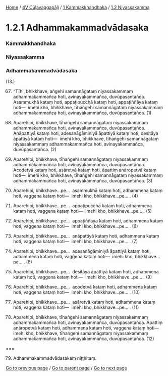 
[Home](/) / [4V Cūḷavaggapāḷi](/tipitaka/4V.md) / [1 Kammakkhandhaka](/tipitaka/4V/1.md) / [1.2 Niyassakamma](/tipitaka/4V/1/1.2.md)

# 1.2.1 Adhammakammadvādasaka

### Kammakkhandhaka

### Niyassakamma

### Adhammakammadvādasaka

(13.)

67. “Tīhi, bhikkhave, aṅgehi samannāgataṃ niyassakammaṃ adhammakammañca hoti, avinayakammañca, duvūpasantañca. Asammukhā kataṃ hoti, appaṭipucchā kataṃ hoti, appaṭiññāya kataṃ hoti—  imehi kho, bhikkhave, tīhaṅgehi samannāgataṃ niyassakammaṃ adhammakammañca hoti, avinayakammañca, duvūpasantañca. (1)

68. Aparehipi, bhikkhave, tīhaṅgehi samannāgataṃ niyassakammaṃ adhammakammañca hoti, avinayakammañca, duvūpasantañca. Anāpattiyā kataṃ hoti, adesanāgāminiyā āpattiyā kataṃ hoti, desitāya āpattiyā kataṃ hoti—  imehi kho, bhikkhave, tīhaṅgehi samannāgataṃ niyassakammaṃ adhammakammañca hoti, avinayakammañca, duvūpasantañca. (2)

69. Aparehipi, bhikkhave, tīhaṅgehi samannāgataṃ niyassakammaṃ adhammakammañca hoti, avinayakammañca, duvūpasantañca. Acodetvā kataṃ hoti, asāretvā kataṃ hoti, āpattiṃ anāropetvā kataṃ hoti—  imehi kho, bhikkhave, tīhaṅgehi samannāgataṃ niyassakammaṃ adhammakammañca hoti, avinayakammañca, duvūpasantañca. (3)

70. Aparehipi, bhikkhave…pe…  asammukhā kataṃ hoti, adhammena kataṃ hoti, vaggena kataṃ hoti—  imehi kho, bhikkhave…pe… . (4)

71. Aparehipi, bhikkhave…pe…  appaṭipucchā kataṃ hoti, adhammena kataṃ hoti, vaggena kataṃ hoti—  imehi kho, bhikkhave…pe… . (5)

72. Aparehipi, bhikkhave…pe…  appaṭiññāya kataṃ hoti, adhammena kataṃ hoti, vaggena kataṃ hoti—  imehi kho, bhikkhave…pe… . (6)

73. Aparehipi, bhikkhave…pe…  anāpattiyā kataṃ hoti, adhammena kataṃ hoti, vaggena kataṃ hoti—  imehi kho, bhikkhave…pe… . (7)

74. Aparehipi, bhikkhave…pe…  adesanāgāminiyā āpattiyā kataṃ hoti, adhammena kataṃ hoti, vaggena kataṃ hoti—  imehi kho, bhikkhave…pe… . (8)

75. Aparehipi, bhikkhave…pe…  desitāya āpattiyā kataṃ hoti, adhammena kataṃ hoti, vaggena kataṃ hoti—  imehi kho, bhikkhave…pe… . (9)

76. Aparehipi, bhikkhave…pe…  acodetvā kataṃ hoti, adhammena kataṃ hoti, vaggena kataṃ hoti—  imehi kho, bhikkhave…pe… . (10)

77. Aparehipi, bhikkhave…pe…  asāretvā kataṃ hoti, adhammena kataṃ hoti, vaggena kataṃ hoti—  imehi kho, bhikkhave…pe… . (11)

78. Aparehipi, bhikkhave, tīhaṅgehi samannāgataṃ niyassakammaṃ adhammakammañca hoti, avinayakammañca, duvūpasantañca. Āpattiṃ anāropetvā kataṃ hoti, adhammena kataṃ hoti, vaggena kataṃ hoti—  imehi kho, bhikkhave, tīhaṅgehi samannāgataṃ niyassakammaṃ adhammakammañca hoti, avinayakammañca, duvūpasantañca. (12)

===

79. Adhammakammadvādasakaṃ niṭṭhitaṃ.



[Go to previous page](/tipitaka/4V/1/1.2.md) / [Go to parent page](/tipitaka/4V/1/1.2.md) / [Go to next page](/tipitaka/4V/1/1.2/1.2.2.md)


